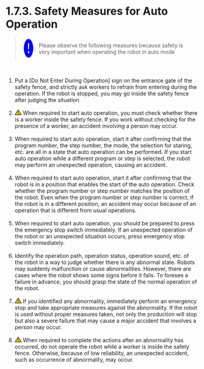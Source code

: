 ﻿# 1.7.3. Safety Measures for Auto Operation

<blockquote>
<table border="0">
    <thead>
        <tr>
            <td>
            <div align="center">
              <img src="../../_assets/강제표시.png" width = 50 height = 50>
            </div>
            </td>
            <td colspan="4"> 
                Please observe the following measures because safety is very important when operating the robot in auto mode
            </td>
        </tr>
    </thead>
</table>  
</blockquote><br>


<ol style="list-style-type:decimal" start="1">
		<li>
Put a [Do Not Enter During Operation] sign on the entrance gate of the safety fence, and strictly ask workers to refrain from entering during the operation. If the robot is stopped, you may go inside the safety fence after judging the situation 
</li><br>
    <li>
<img src="../../_assets/작은주의표시.png">
When required to start auto operation, you must check whether there is a worker inside the safety fence. If you work without checking for the presence of a worker, an accident involving a person may occur. 
</li><br>
    <li>
When required to start auto operation, start it after confirming that the program number, the step number, the mode, the selection for staring, etc. are all in a state that auto operation can be performed. If you start auto operation while a different program or step is selected, the robot may perform an unexpected operation, causing an accident. 
</li><br>
    <li>
When required to start auto operation, start it after confirming that the robot is in a position that enables the start of the auto operation. Check whether the program number or step number matches the position of the robot. Even when the program number or step number is correct, if the robot is in a different position, an accident may occur because of an operation that is different from usual operations. 
</li><br>
    <li>
When required to start auto operation, you should be prepared to press the emergency stop switch immediately. If an unexpected operation of the robot or an unexpected situation occurs, press emergency stop switch immediately. 
</li><br>
    <li>
Identify the operation path, operation status, operation sound, etc. of the robot in a way to judge whether there is any abnormal state. Robots may suddenly malfunction or cause abnormalities. However, there are cases where the robot shows some signs before it fails. To foresee a failure in advance, you should grasp the state of the normal operation of the robot. 
</li><br>
    <li>
<img src="../../_assets/작은주의표시.png">
If you identified any abnormality, immediately perform an emergency stop and take appropriate measures against the abnormality. If the robot is used without proper measures taken, not only the production will stop but also a severe failure that may cause a major accident that involves a person may occur. 
</li><br>
    <li>
<img src="../../_assets/작은주의표시.png">
When required to complete the actions after an abnormality has occurred, do not operate the robot while a worker is inside the safety fence. Otherwise, because of low reliability, an unexpected accident, such as occurrence of abnormality, may occur. 
    </li><br>	 
</ol>

